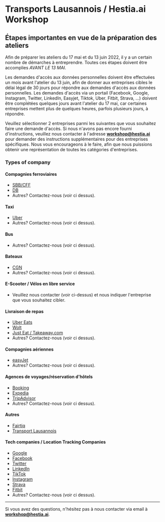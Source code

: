 # Transports Lausannois / Hestia.ai Workshop

##  Étapes importantes en vue de la préparation des ateliers

Afin de préparer les ateliers du 17 mai et du 13 juin 2022, il y a un certain nombre de démarches à entreprendre. Toutes ces étapes doivent être accomplies *AVANT LE 13 MAI*. 

Les demandes d'accès aux données personnelles doivent être effectuées un mois avant l'atelier du 13 juin, afin de donner aux entreprises cibles le délai légal de 30 jours pour répondre aux demandes d'accès aux données personnelles. Les demandes d'accès via un portail (Facebook, Google, Instagram, Twitter, LinkedIn, Easyjet, Tiktok, Uber, Fitbit, Strava, ...) doivent être complétées quelques jours avant l'atelier du 17 mai, car certaines entreprises mettent plus de quelques heures, parfois plusieurs jours, à répondre.

Veuillez sélectionner  2 entreprises parmi les suivantes que vous souhaitez faire une demande d'accès. Si nous n'avons pas encore fourni d'instructions, veuillez nous contacter à l'adresse **workshop@hestia.ai** pour demander des instructions supplémentaires pour des entreprises spécifiques. Nous vous encourageons à le faire, afin que nous puissions obtenir une représentation de toutes les catégories d'entreprises.


### Types of company

#### Compagnies ferroviaires

- [SBB/CFF](cff.md)
- [DB](db.md)
- Autres? Contactez-nous (voir ci dessus).

#### Taxi

- [Uber](uber.md)
- Autres? Contactez-nous (voir ci dessus).

#### Bus

- Autres? Contactez-nous (voir ci dessus).

#### Bateaux

- [CGN](cgn.md)
- Autres? Contactez-nous (voir ci dessus).

#### E-Scooter / Vélos en libre service

- Veuillez nous contacter (voir ci-dessus) et nous indiquer l'entreprise que vous souhaitez cibler.

#### Livraison de repas

- [Uber Eats](uber.md)
- [Wolt](wolt.md)
- [Just Eat / Takeaway.com](takeaway.md)
- Autres? Contactez-nous (voir ci dessus).


#### Compagnies aériennes
- [easyJet](easyjet.md)
-  Autres? Contactez-nous (voir ci dessus).

#### Agences de voyages/réservation d'hôtels
- [Booking](booking.md)
- [Expedia](expedia.md)
- [TripAdvisor](tripadvisor.md)
-  Autres? Contactez-nous (voir ci dessus).

#### Autres
- [Fairtiq](fairtiq.md)
- [Transport Lausannois](tl.md)

#### Tech companies / Location Tracking Companies

- [Google](google.md)
- [Facebook](facebook.md)
- [Twitter](twitter.md)
- [LinkedIn](linkedin.md)
- [TikTok](tiktok.md)
- [Instagram](instagram.md)
- [Strava](strava.md)
- [Fitbit](fitbit.md)
-  Autres? Contactez-nous (voir ci dessus).

----
Si vous avez des questions, n'hésitez pas à nous contacter via email à **workshop@hestia.ai**.

